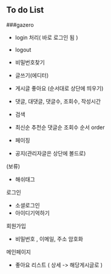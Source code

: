 
## To do List

###gazero
- login 처리( 바로 로그인 됨 )
- logout


- 비밀번호찾기

- 글쓰기(에디터)
- 게시글 좋아요 (순서대로 상단에 띄우기)
- 댓글, 대댓글, 댓글수, 조회수, 작성시간
- 검색
- 최신순 추천순 댓글순 조회수 순서 order 
- 페이징
- 공지(관리자글은 상단에 볼드로)

(보류)
- 해쉬태그


로그인

- 소셜로그인
- 아이디기억하기  

회원가입
- 비밀번호 , 이메일, 주소 암호화

메인페이지
- 좋아요 리스트 ( 상세 -> 해당게시글로 )
